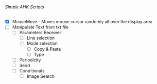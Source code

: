 ###### Simple AHK Scripts

* [x] MouseMove - Moves mouse cursor randomly all over the display area 
* [ ] Manipulate Text from txt file
    * [ ] Parameters Receiver
        * [ ] Line selection
        * [ ] Mode selection
            * [ ] Copy & Paste
            * [ ] Type
    * [ ] Periodicity
    * [ ] Send
    * [ ] Conditionals
        * [ ] Image Search
